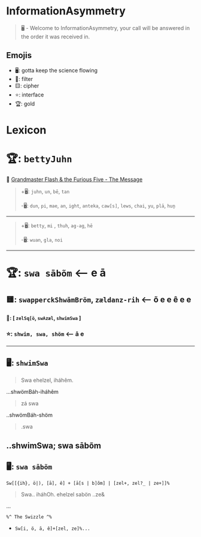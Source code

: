 # InformationAsymmetry
> 🖥️ - Welcome to InformationAsymmetry, your call will be answered in the order it was received in.

## Emojis
* 🖥️: gotta keep the science flowing
* 🌙: filter 
* 🟨: cipher
* ⭐: interface
* 🏆: gold 

# Lexicon
# 🏆: `bettyJuhn`

🌙 [Grandmaster Flash & the Furious Five - The Message](https://www.youtube.com/results?search_query=the+message)
> +🖥️: `juhn`, `un`, `bē`, `tan`
> 
> -🖥️: `dun`, `pi`, `mae`, `an`, `ight`, `anteka`, `caw[s]`, `lews`, `chai`, `yu`, `plā`, `huṉ`
-----
> +🖥️: `betty`, `mi` , `thuh`, `ag-ag`, `hē`
> 
> -🖥️: `wuan`, `gla`, `noi`
-----

# 🏆:  `swa sābõm` <-- e ā
## 🟨: `swapperckShwāmBrõm`, `zældanz-rih` <-- õ e e ê e e
#### 🌙: [ `zelSq[ö`, `swAzæl`, `shwimSwa` ]
### ⭐: `shwim, swa, shöm` <-- ā e

-----
## 🖥️: `shwimSwa`
> Swa ehelzel, iháhêm.  

...shwömBáh-iháhêm  

> zá swa
  
..shwömBáh-shöm  

> .swa

..shwimSwa; swa sābõm   
-----
## 🖥️: `swa sābõm`

`Sw[[{ih}, ö|), [ā], ê] + [ā[s | b]õm] | [zel+, zel?_ | ze+]]%`
> Swa.. iháhOh. ehelzel sabön ..ze&

...
``` 
%^ The Swizzle ^%
```
* `Sw[i, ö, ā, ê]+[zel, ze]%... `
